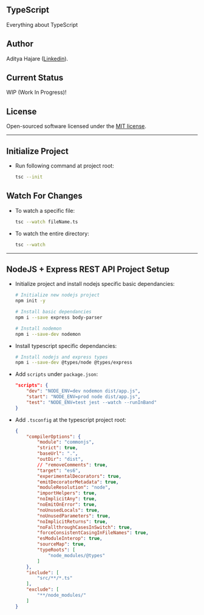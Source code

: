 ## TypeScript
Everything about TypeScript

## Author
Aditya Hajare ([Linkedin](https://in.linkedin.com/in/aditya-hajare)).

## Current Status
WIP (Work In Progress)!

## License
Open-sourced software licensed under the [MIT license](http://opensource.org/licenses/MIT).

----------------------------------------

## Initialize Project
- Run following command at project root:
    ```sh
    tsc --init
    ```

## Watch For Changes
- To watch a specific file:
    ```sh
    tsc --watch fileName.ts
    ```
- To watch the entire directory:
    ```sh
    tsc --watch
    ```

----------------------------------------

## NodeJS + Express REST API Project Setup
- Initialize project and install nodejs specific basic dependancies:
    ```sh
    # Initialize new nodejs project
    npm init -y

    # Install basic dependancies
    npm i --save express body-parser

    # Install nodemon
    npm i --save-dev nodemon
    ```
- Install typescript specific dependancies:
    ```sh
    # Install nodejs and express types
    npm i --save-dev @types/node @types/express
    ```
- Add `scripts` under `package.json`:
    ```json
    "scripts": {
        "dev": "NODE_ENV=dev nodemon dist/app.js",
        "start": "NODE_ENV=prod node dist/app.js",
        "test": "NODE_ENV=test jest --watch --runInBand"
    }
    ```
- Add `.tsconfig` at the typescript project root:
    ```json
    {
        "compilerOptions": {
            "module": "commonjs",
            "strict": true,
            "baseUrl": ".",
            "outDir": "dist",
            // "removeComments": true,
            "target": "es6",
            "experimentalDecorators": true,
            "emitDecoratorMetadata": true,
            "moduleResolution": "node",
            "importHelpers": true,
            "noImplicitAny": true,
            "noEmitOnError": true,
            "noUnusedLocals": true,
            "noUnusedParameters": true,
            "noImplicitReturns": true,
            "noFallthroughCasesInSwitch": true,
            "forceConsistentCasingInFileNames": true,
            "esModuleInterop": true,
            "sourceMap": true,
            "typeRoots": [
                "node_modules/@types"
            ]
        },
        "include": [
            "src/**/*.ts"
        ],
        "exclude": [
            "**/node_modules/"
        ]
    }
    ```